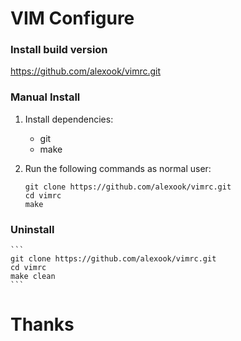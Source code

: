 # VIM Configure

### Install build version

https://github.com/alexook/vimrc.git

### Manual Install

1. Install dependencies:

    - git
    - make


2. Run the following commands as normal user:

    ```
    git clone https://github.com/alexook/vimrc.git
    cd vimrc
    make
    ```


### Uninstall

    ```
    git clone https://github.com/alexook/vimrc.git
    cd vimrc
    make clean
    ```

# Thanks

